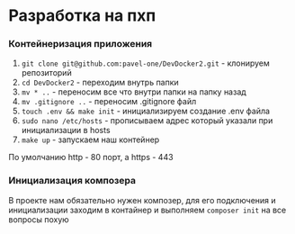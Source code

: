 # Разработка на пхп

### Контейнеризация приложения
1. `git clone git@github.com:pavel-one/DevDocker2.git` - клонируем репозиторий  
1. `cd DevDocker2` - переходим внутрь папки  
1. `mv * ..` - переносим все что внутри папки на папку назад  
1. `mv .gitignore ..` - переносим .gitignore файл
1. `touch .env && make init` - инициализируем создание .env файла  
1. `sudo nano /etc/hosts` - прописываем адрес который указали при инициализации в hosts
1. `make up` - запускаем наш контейнер


По умолчанию http - 80 порт, а https - 443

### Инициализация композера
В проекте нам обязательно нужен композер, 
для его подключения и инициализации заходим в контайнер и выполняем 
`composer init` на все вопросы похую

